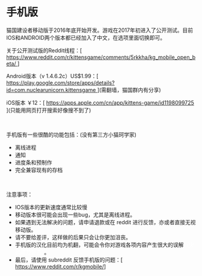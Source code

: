 # 手机版
<p>
			猫国建设者移动版于2016年底开始开发。游戏在2017年初进入了公开测试。目前IOS和ANDROID两个版本都已经加入了中文，在选项里面切换即可。
</p>
<p>
			关于公开测试版的Reddit线程：[
	<a href="https://www.reddit.com/r/kittensgame/comments/5rkkha/kg_mobile_open_beta/"
	class="external">
				https://www.reddit.com/r/kittensgame/comments/5rkkha/kg_mobile_open_beta/
	</a>
			]
</p>
<p>
			Android版本（v 1.4.6.2c）US$1.99：[
	<a href="https://play.google.com/store/apps/details?id=com.nuclearunicorn.kittensgame"
	class="external">
				https://play.google.com/store/apps/details?id=com.nuclearunicorn.kittensgame
	</a>
			](需翻墙，猫国群内有分享)
</p>
<p>
			iOS版本 ￥12：[
	<a href="https://apps.apple.com/cn/app/kittens-game/id1198099725" class="external">
				 https://apps.apple.com/cn/app/kittens-game/id1198099725
	</a>
			](只能用网页打开搜索好像搜不到了)
</p>
<p>
	<br style="clear:both">
</p>
<p>
			手机版有一些很酷的功能包括：(没有第三方小猫珂学家)
</p>
<ul>
	<li>
				离线进程
	</li>
	<li>
				通知
	</li>
	<li>
				进度条和预制作
	</li>
	<li>
				完全兼容现有的存档
	</li>
</ul>
<p>
	<br style="clear:both">
</p>

注意事项：
- IOS版本的更新速度通常比较慢
- 移动版本很可能会出现一些bug，尤其是离线进程。
- 如果遇到无法解决的问题，请申请退款或在 reddit 进行反馈，亦或者直接无视移动版。
- 请不要给差评，这样做的后果只会让你更加沮丧。
- 手机版的汉化目前均为机翻，可能会令你对游戏各项内容产生很大的误解<font color=white>（火焚模范警告）</font>。
- 最后，请使用 subreddit 反馈手机版的问题：[<a href="https://www.reddit.com/r/kgmobile/" class="external">
					https://www.reddit.com/r/kgmobile/</a>]
